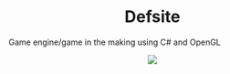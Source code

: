<h1 align="center">Defsite</h1>

Game engine/game in the making using C# and OpenGL

<p align="center">
  <img src="https://i.imgur.com/tpsy80V.png" />
</p>
